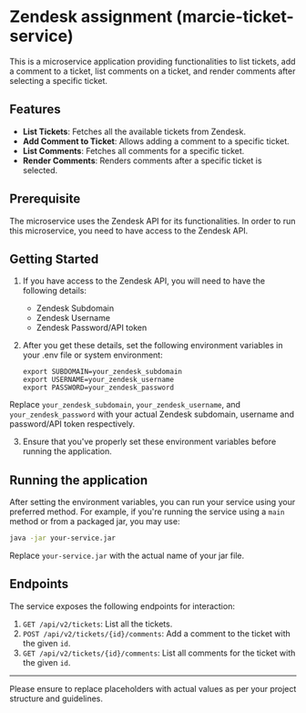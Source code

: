 # Zendesk assignment (marcie-ticket-service)

This is a microservice application providing functionalities to list tickets, add a comment to a ticket, list comments on a ticket, and render comments after selecting a specific ticket.

## Features

- **List Tickets**: Fetches all the available tickets from Zendesk.
- **Add Comment to Ticket**: Allows adding a comment to a specific ticket.
- **List Comments**: Fetches all comments for a specific ticket.
- **Render Comments**: Renders comments after a specific ticket is selected.

## Prerequisite

The microservice uses the Zendesk API for its functionalities. In order to run this microservice, you need to have access to the Zendesk API.

## Getting Started

1. If you have access to the Zendesk API, you will need to have the following details:

    * Zendesk Subdomain
    * Zendesk Username
    * Zendesk Password/API token

2. After you get these details, set the following environment variables in your .env file or system environment:

    ```
    export SUBDOMAIN=your_zendesk_subdomain
    export USERNAME=your_zendesk_username
    export PASSWORD=your_zendesk_password
    ```

Replace `your_zendesk_subdomain`, `your_zendesk_username`, and `your_zendesk_password` with your actual Zendesk subdomain, username and password/API token respectively.

3. Ensure that you've properly set these environment variables before running the application.

## Running the application

After setting the environment variables, you can run your service using your preferred method. For example, if you're running the service using a `main` method or from a packaged jar, you may use:

```sh
java -jar your-service.jar
```

Replace `your-service.jar` with the actual name of your jar file.

## Endpoints

The service exposes the following endpoints for interaction:

1. `GET /api/v2/tickets`: List all the tickets.
2. `POST /api/v2/tickets/{id}/comments`: Add a comment to the ticket with the given `id`.
3. `GET /api/v2/tickets/{id}/comments`: List all comments for the ticket with the given `id`.

---

Please ensure to replace placeholders with actual values as per your project structure and guidelines.